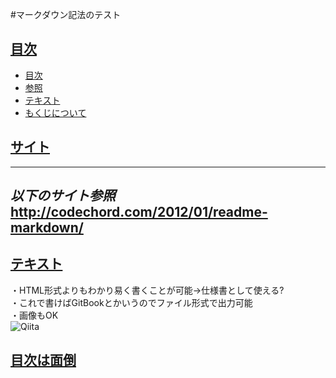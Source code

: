#マークダウン記法のテスト  

<a id="index"></a>
## <a href="#index">目次</a>  
* [目次](#index)
* [参照](#site)
* [テキスト](#text)
* [もくじについて](#mokuji)

<a id="site"></a>
## <a href="#site">サイト</a>  
---  
*以下のサイト参照*  
<http://codechord.com/2012/01/readme-markdown/>
---  

<a id="text"></a>
## <a href="#text">テキスト</a>  
・HTML形式よりもわかり易く書くことが可能→仕様書として使える?  
・これで書けばGitBookとかいうのでファイル形式で出力可能  
・画像もOK  
![Qiita](http://cdn.qiita.com/assets/siteid-reverse-6044901aace6435306ebd1fac6b7858c.png)


























<a id="mokuji"></a>
## <a href="#mokuji">目次は面倒</a>  
